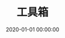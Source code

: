 ---
title: 工具箱
date: 2020-01-01 00:00:00
type: "tlink"
cover: https://pic.imge.cc/2024/08/10/66b6f39a39f42.jpg
---